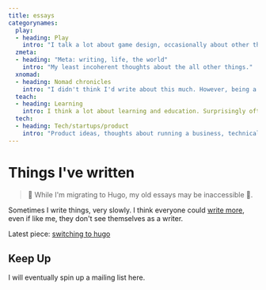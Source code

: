 ```yaml
---
title: essays
categorynames:
  play:
  - heading: Play
    intro: "I talk a lot about game design, occasionally about other things game-related."
  zmeta:
  - heading: "Meta: writing, life, the world"
    intro: "My least incoherent thoughts about the all other things."
  xnomad:
  - heading: Nomad chronicles
    intro: "I didn't think I'd write about this much. However, being a nomad became a significant part of my identity and [cities became my closest friends](1803_cities) so I talk about it now -- a lot."
  teach:
  - heading: Learning
    intro: I think a lot about learning and education. Surprisingly often I'm torn between placing a post here or above in Play, because I talk about games + education a lot.
  tech:
  - heading: Tech/startups/product
    intro: "Product ideas, thoughts about running a business, technical nitty-gritty."
---
```


# Things I've written

> 🚧 While I'm migrating to Hugo, my old essays may be inaccessible 🚧.

Sometimes I write things, very slowly. I think everyone could [write more](1408_introwriting), even if like me, they don't see themselves as a writer.

Latest piece: [switching to hugo](2305_switchinghugo)

## Keep Up

I will eventually spin up a mailing list here.
